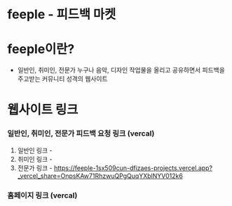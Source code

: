 # feeple - 피드백 마켓

# feeple이란?
- 일반인, 취미인, 전문가 누구나 음악, 디자인 작업물을 올리고 공유하면서 피드백을 주고받는 커뮤니티 성격의 웹사이트

# 웹사이트 링크


### 일반인, 취미인, 전문가 피드백 요청 링크 (vercal)

1. 일반인 링크 - 
2. 취미인 링크 - 
3. 전문가 링크 - https://feeple-1sx509cun-dfizaes-projects.vercel.app?_vercel_share=OnpsKAw71RhzwuQPgQuqYXblNYV012k6

### 홈페이지 링크 (vercal)
